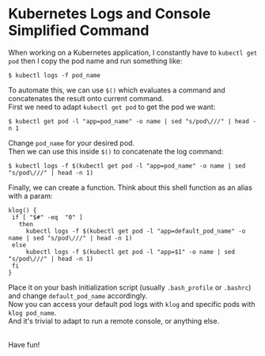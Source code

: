 # Kubernetes Logs and Console Simplified Command

When working on a Kubernetes application, I constantly have to `kubectl get pod` then I copy the pod name and run something like:

```shell
$ kubectl logs -f pod_name
```

To automate this, we can use `$()` which evaluates a command and concatenates the result onto current command.  
First we need to adapt `kubectl get pod` to get the pod we want:

```shell
$ kubectl get pod -l "app=pod_name" -o name | sed "s/pod\///" | head -n 1
```

Change `pod_name` for your desired pod.  
Then we can use this inside `$()` to concatenate the log command:

```shell
$ kubectl logs -f $(kubectl get pod -l "app=pod_name" -o name | sed "s/pod\///" | head -n 1)
```

Finally, we can create a function. Think about this shell function as an alias with a param:

```
klog() {
 if [ "$#" -eq  "0" ]
   then
     kubectl logs -f $(kubectl get pod -l "app=default_pod_name" -o name | sed "s/pod\///" | head -n 1)
 else
     kubectl logs -f $(kubectl get pod -l "app=$1" -o name | sed "s/pod\///" | head -n 1)
 fi
}
```

Place it on your bash initialization script (usually `.bash_profile` or `.bashrc`) and change `default_pod_name` accordingly.  
Now you can access your default pod logs with `klog` and specific pods with `klog pod_name`.  
And it's trivial to adapt to run a remote console, or anything else.  

<br />
Have fun!
